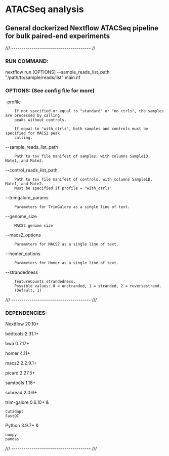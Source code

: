 # ATACSeq analysis
## General dockerized Nextflow ATACSeq pipeline for bulk paired-end experiments

/// --------------------------------------- //

### RUN COMMAND:

nextflow run [OPTIONS] --sample_reads_list_path "/path/to/sample/reads/list" main.nf

### OPTIONS: (See config file for more)

-profile

		If not specified or equal to "standard" or "no_ctrls", the samples are processed by calling
		peaks without controls.

		If equal to "with_ctrls", both samples and controls must be specified for MACS2 peak
		calling.

--sample_reads_list_path

		Path to tsv file manifest of samples, with columns SampleID, Mate1, and Mate2.

--control_reads_list_path

		Path to tsv file manifest of controls, with columns SampleID, Mate1, and Mate2.
		Must be specified if profile = "with_ctrls"

--trimgalore_params

		Parameters for TrimGalore as a single line of text.

--genome_size

		MACS2 genome size

--macs2_options

		Parameters for MACS2 as a single line of text.

--homer_options

		Parameters for Homer as a single line of text.

--strandedness

		featureCounts strandedness.
    	Possible values: 0 = unstranded, 1 = stranded, 2 = reversestrand.
    	(Default, 1)

/// --------------------------------------- ///

### DEPENDENCIES:

Nextflow 20.10+

bedtools 2.31.1+

bwa 0.7.17+

homer 4.11+

macs2 2.2.9.1+

picard 2.27.5+

samtools 1.18+

subread 2.0.6+

trim-galore 0.6.10+ &

	Cutadapt
	FastQC

Python 3.9.7+ &

	numpy
	pandas

/// --------------------------------------- ///
